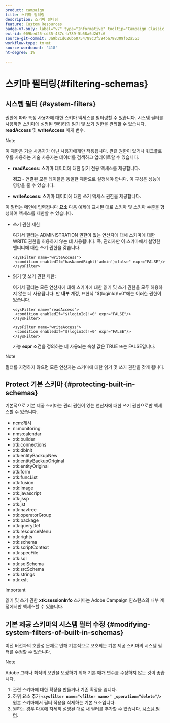 ```yaml
---
product: campaign
title: 스키마 필터링
description: 스키마 필터링
feature: Custom Resources
badge-v7-only: label="v7" type="Informative" tooltip="Campaign Classic v7에만 적용됩니다."
exl-id: 009bed25-cd35-437c-b789-5b58a6d2d7c6
source-git-commit: 3a9b21d626b60754789c3f594ba798309f62a553
workflow-type: tm+mt
source-wordcount: '418'
ht-degree: 1%

---
```


# 스키마 필터링{#filtering-schemas}

## 시스템 필터 {#system-filters}

권한에 따라 특정 사용자에 대한 스키마 액세스를 필터링할 수 있습니다. 시스템 필터를 사용하면 스키마에 설명된 엔티티의 읽기 및 쓰기 권한을 관리할 수 있습니다. **readAccess** 및 **writeAccess** 매개 변수.

>[!NOTE]
>
>이 제한은 기술 사용자가 아닌 사용자에게만 적용됩니다. 관련 권한이 있거나 워크플로우를 사용하는 기술 사용자는 데이터를 검색하고 업데이트할 수 있습니다.

* **readAccess**: 스키마 데이터에 대한 읽기 전용 액세스를 제공합니다.

  **경고** - 연결된 모든 테이블은 동일한 제한으로 설정해야 합니다. 이 구성은 성능에 영향을 줄 수 있습니다.

* **writeAccess**: 스키마 데이터에 대한 쓰기 액세스 권한을 제공합니다.

이 필터는 메인에 입력됩니다 **요소** 다음 예제에 표시된 대로 스키마 및 스키마 수준을 형성하여 액세스를 제한할 수 있습니다.

* 쓰기 권한 제한

  여기서 필터는 ADMINISTRATION 권한이 없는 연산자에 대해 스키마에 대한 WRITE 권한을 허용하지 않는 데 사용됩니다. 즉, 관리자만 이 스키마에서 설명한 엔티티에 대한 쓰기 권한을 갖습니다.

  ```
  <sysFilter name="writeAccess">      
   <condition enabledIf="hasNamedRight('admin')=false" expr="FALSE"/>    
  </sysFilter>
  ```

* 읽기 및 쓰기 권한 제한:

  여기서 필터는 모든 연산자에 대해 스키마에 대한 읽기 및 쓰기 권한을 모두 허용하지 않는 데 사용됩니다. 만 **내부** 계정, 표현식 &quot;$(loginId)!=0&quot;에는 이러한 권한이 있습니다.

  ```
  <sysFilter name="readAccess"> 
   <condition enabledIf="$(loginId)!=0" expr="FALSE"/>
  </sysFilter>
  
  <sysFilter name="writeAccess">  
   <condition enabledIf="$(loginId)!=0" expr="FALSE"/>
  </sysFilter>
  ```

  가능 **expr** 조건을 정의하는 데 사용되는 속성 값은 TRUE 또는 FALSE입니다.

>[!NOTE]
>
>필터를 지정하지 않으면 모든 연산자는 스키마에 대한 읽기 및 쓰기 권한을 갖게 됩니다.

## Protect 기본 스키마 {#protecting-built-in-schemas}

기본적으로 기본 제공 스키마는 관리 권한이 있는 연산자에 대한 쓰기 권한으로만 액세스할 수 있습니다.

* ncm:게시
* nl:monitoring
* nms:calendar
* xtk:builder
* xtk:connections
* xtk:dbInit
* xtk:entityBackupNew
* xtk:entityBackupOriginal
* xtk:entityOriginal
* xtk:form
* xtk:funcList
* xtk:fusion
* xtk:image
* xtk:javascript
* xtk:jssp
* xtk:jst
* xtk:navtree
* xtk:operatorGroup
* xtk:package
* xtk:queryDef
* xtk:resourceMenu
* xtk:rights
* xtk:schema
* xtk:scriptContext
* xtk:specFile
* xtk:sql
* xtk:sqlSchema
* xtk:srcSchema
* xtk:strings
* xtk:xslt

>[!IMPORTANT]
>
>읽기 및 쓰기 권한 **xtk:sessionInfo** 스키마는 Adobe Campaign 인스턴스의 내부 계정에서만 액세스할 수 있습니다.

## 기본 제공 스키마의 시스템 필터 수정 {#modifying-system-filters-of-built-in-schemas}

이전 버전과의 호환성 문제로 인해 기본적으로 보호되는 기본 제공 스키마의 시스템 필터를 수정할 수 있습니다.

>[!NOTE]
>
>Adobe 그러나 최적의 보안을 보장하기 위해 기본 매개 변수를 수정하지 않는 것이 좋습니다.

1. 관련 스키마에 대한 확장을 만들거나 기존 확장을 엽니다.
1. 하위 요소 추가 **`<sysfilter name="<filter name>" _operation="delete"/>`** 원본 스키마에서 필터 적용을 삭제하는 기본 요소입니다.
1. 원하는 경우 다음에 자세히 설명된 대로 새 필터를 추가할 수 있습니다. [시스템 필터](#system-filters).
